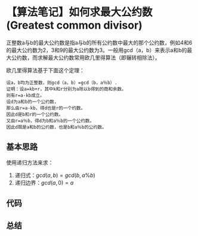 # 【算法笔记】如何求最大公约数(Greatest common divisor)

正整数a与b的最大公约数是指a与b的所有公约数中最大的那个公约数，例如4和6的最大公约数为2，3和9的最大公约数为3。一般用gcd（a，b）来表示a和b的最大公约数，而求解最大公约数常用欧几里得算法（即辗转相除法）。

欧几里得算法基于下面这个定理：

```
设a，b均为正整数，则gcd（a，b）=gcd（b，a％b）.
证明：设a=kb+r，其中k和r分别为a除以b得到的商和余数。
则有r=a-kb成立。
设d为a和b的一个公约数，
那么由r=a-kb，得d也是r的一个约数。
因此d是b和r的一个公约数。
又由r=a％b，得d为b和a％b的一个公约数。
因此d既是a和b的公约数，也是b和a％b的公约数。
```

## 基本思路

使用递归方法来求：
1. 递归式：$gcd(a,b) = gcd(b, a \% b)$
2. 递归边界：$gcd(a, 0) = a$

## 代码

## 总结
